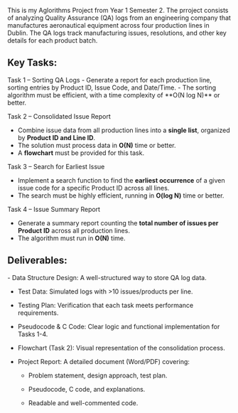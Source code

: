 This is my Aglorithms Project from Year 1 Semester 2. 
The prroject consists of analyzing Quality Assurance (QA) logs from an engineering company that manufactures aeronautical equipment across four production lines in Dublin. 
The QA logs track manufacturing issues, resolutions, and other key details for each product batch.  

<h2>Key Tasks:</h2>  
Task 1 – Sorting QA Logs  
   - Generate a report for each production line, sorting entries by Product ID, Issue Code, and Date/Time.  
   - The sorting algorithm must be efficient, with a time complexity of **O(N log N)** or better.  

Task 2 – Consolidated Issue Report
   - Combine issue data from all production lines into a **single list**, organized by **Product ID and Line ID**.  
   - The solution must process data in **O(N)** time or better.  
   - A **flowchart** must be provided for this task.  

Task 3 – Search for Earliest Issue
   - Implement a search function to find the **earliest occurrence** of a given issue code for a specific Product ID across all lines.  
   - The search must be highly efficient, running in **O(log N)** time or better.  

Task 4 – Issue Summary Report 
   - Generate a summary report counting the **total number of issues per Product ID** across all production lines.  
   - The algorithm must run in **O(N)** time.  

<h2>Deliverables:</h2> 
- Data Structure Design: A well-structured way to store QA log data.  

- Test Data: Simulated logs with >10 issues/products per line.
  
- Testing Plan: Verification that each task meets performance requirements.
  
- Pseudocode & C Code: Clear logic and functional implementation for Tasks 1-4.
  
- Flowchart (Task 2): Visual representation of the consolidation process.
  
- Project Report: A detailed document (Word/PDF) covering:
  
  - Problem statement, design approach, test plan.
    
  - Pseudocode, C code, and explanations.
    
  - Readable and well-commented code.  

